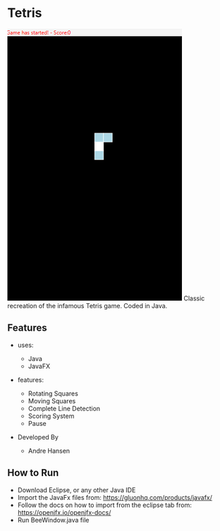# Tetris
<img src="/Assets/Example.gif" >
Classic recreation of the infamous Tetris game. Coded in Java.

## Features

* uses:
  * Java
  * JavaFX
  
* features:
  * Rotating Squares
  * Moving Squares
  * Complete Line Detection
  * Scoring System
  * Pause
  
* Developed By
  * Andre Hansen
  
## How to Run
* Download Eclipse, or any other Java IDE
* Import the JavaFx files from: https://gluonhq.com/products/javafx/
* Follow the docs on how to import from the eclipse tab from: https://openjfx.io/openjfx-docs/
* Run BeeWindow.java file
